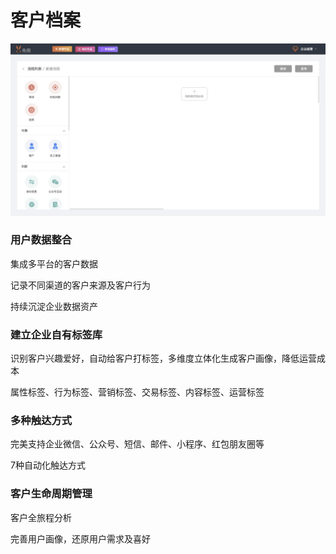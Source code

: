# 客户档案

![](../.gitbook/assets/image%20%28268%29.png)

### 用户数据整合

集成多平台的客户数据

记录不同渠道的客户来源及客户行为

持续沉淀企业数据资产

### 建立企业自有标签库

识别客户兴趣爱好，自动给客户打标签，多维度立体化生成客户画像，降低运营成本

属性标签、行为标签、营销标签、交易标签、内容标签、运营标签

### 多种触达方式

完美支持企业微信、公众号、短信、邮件、小程序、红包朋友圈等

7种自动化触达方式

### 客户生命周期管理

客户全旅程分析

完善用户画像，还原用户需求及喜好

